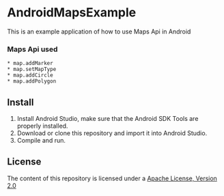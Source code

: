 # AndroidMapsExample
This is an example application of how to use Maps Api in Android

### Maps Api used
```
* map.addMarker
* map.setMapType
* map.addCircle
* map.addPolygon
```

## Install
1. Install Android Studio, make sure that the Android SDK Tools are properly installed.
2. Download or clone this repository and import it into Android Studio. 
3. Compile and run.

## License
The content of this repository is licensed under a [Apache License, Version 2.0](http://www.apache.org/licenses/LICENSE-2.0)
